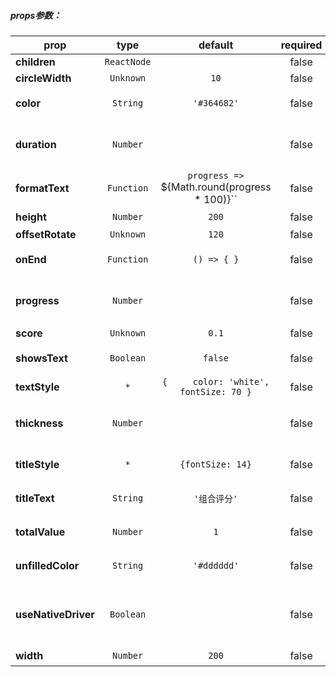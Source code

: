 

##### props参数：

prop | type | default | required | description
---- | :----: | :-------: | :--------: | -----------
**children** | `ReactNode` |  | false | 
**circleWidth** | `Unknown` | `10` | false | 
**color** | `String` | `'#364682'` | false | 加载中的进度条颜色
**duration** | `Number` |  | false | 完整一次加载完成所需时间
**formatText** | `Function` | `progress => `${Math.round(progress * 100)}`` | false | 分数换算方法
**height** | `Number` | `200` | false | 容器高
**offsetRotate** | `Unknown` | `120` | false | 
**onEnd** | `Function` | `() => { }` | false | 加载完成动画结束回调
**progress** | `Number` |  | false | 当前加载完成的进度数值
**score** | `Unknown` | `0.1` | false | 
**showsText** | `Boolean` | `false` | false | 是否显示内部文字
**textStyle** | `*` | `{     color: 'white',     fontSize: 70 }` | false | 文字样式
**thickness** | `Number` |  | false | 描边宽度，就是指圆环的宽度
**titleStyle** | `*` | `{fontSize: 14}` | false | 头部文字样式
**titleText** | `String` | `'组合评分'` | false | 进度内部头部文字
**totalValue** | `Number` | `1` | false | 总进度值，默认1
**unfilledColor** | `String` | `'#dddddd'` | false | 剩余进度的颜色
**useNativeDriver** | `Boolean` |  | false | 是否使用本机驱动程序进行动画制作
**width** | `Number` | `200` | false | 容器宽




